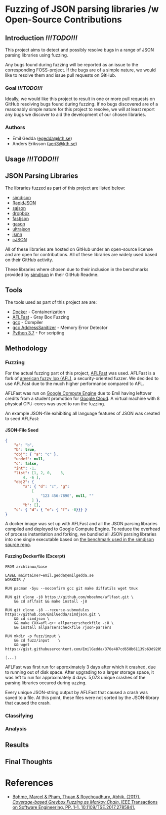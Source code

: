 # Fuzzing of JSON parsing libraries /w Open-Source Contributions

## Introduction ***!!!TODO!!!***
This project aims to detect and possibly resolve bugs in a range of JSON parsing libraries using fuzzing.

Any bugs found during fuzzing will be reported as an issue to the corresponding FOSS-project. If the bugs are of a simple nature, we would like to resolve them and issue pull requests on GitHub.

### Goal ***!!!TODO!!!***

Ideally, we would like this project to result in one or more pull requests on GitHub resolving bugs found during fuzzing. If no bugs discovered are of a reasonably simple nature for this project to resolve, we will at least report any bugs we discover to aid the development of our chosen libraries.

### Authors

- Emil Gedda (egedda@kth.se)
- Anders Eriksson (aeri3@kth.se)

## Usage ***!!!TODO!!!***

## JSON Parsing Libraries
The libraries fuzzed as part of this project are listed below:

- [simdjson](https://github.com/lemire/simdjson/blob/master/README.md)
- [RapidJSON](https://github.com/Tencent/rapidjson)
- [sajson](https://github.com/chadaustin/sajson)
- [dropbox](https://github.com/dropbox/json11)
- [fastjson](https://github.com/alibaba/fastjson)
- [gason](https://github.com/vivkin/gason)
- [ultrajson](https://github.com/esnme/ultrajson)
- [jsmn](https://github.com/zserge/jsmn)
- [cJSON](https://github.com/DaveGamble/cJSON)

All of these libraries are hosted on GitHub under an open-source license and are open for contributions. All of these libraries are widely used based on their GitHub activity.

These libraries where chosen due to their inclusion in the benchmarks provided by [simdjson](https://github.com/lemire/simdjson) in their GitHub Readme.

## Tools
The tools used as part of this project are are:

- [Docker](https://www.docker.com/) - Containerization
- [AFLFast](https://github.com/mboehme/aflfast) - Gray Box Fuzzing
- [gcc](https://www.gnu.org/software/gcc/) - Compiler
- [gcc AddressSanitizer](https://github.com/google/sanitizers/wiki/AddressSanitizer) - Memory Error Detector
- [Python 3.7](https://www.python.org/) - For scripting

## Methodology

### Fuzzing

For the actual fuzzing part of this project, [AFLFast](https://github.com/mboehme/aflfast) was used. AFLFast is a fork of [american fuzzy lop (AFL)](http://lcamtuf.coredump.cx/afl/), a security-oriented fuzzer. We decided to use AFLFast due to the much higher performance compared to AFL.

AFLFast was run on [Google Compute Engine](https://cloud.google.com/compute/) due to Emil having leftover credits from a student promotion for [Google Cloud](https://cloud.google.com/). A virtual machine with 8 physical CPU-cores was used to run the fuzzing.

An example JSON-file exhibiting all language features of JSON was created to seed AFLFast:

#### JSON-File Seed
```json
{
    "a": "b",
    "b": true,
    "obj": { "a": "c" },
    "undef": null,
    "c": false,
    "int": -1,
    "list": [1, 2, 0,    3,
        4, -6 ],
    "obj2": {
        "a": { "d": "c", "g": 
            [
                "123 456-7890", null, ""
            ] },
        "b": [],
	"c": { "d": { "e": { "f": -0}}} }
}
```

A docker image was set up with AFLFast and all the JSON parsing libraries compiled and deployed to Google Compute Engine. To reduce the overhead of process instantiation and forking, we bundled all JSON parsing libraries into one single executable based on [the benchmark used in the simdjson source repo](https://github.com/lemire/simdjson/blob/master/tests/allparserscheckfile.cpp).

#### Fuzzing Dockerfile (Excerpt)
```docker
FROM archlinux/base

LABEL maintainer=emil.gedda@emilgedda.se
WORKDIR /

RUN pacman -Syu --noconfirm gcc git make diffutils wget tmux

RUN git clone -j8 https://github.com/mboehme/aflfast.git \
    && cd aflfast && make install -j8

RUN git clone -j8 --recurse-submodules https://github.com/EmilGedda/simdjson.git \
    && cd simdjson \
    && make CXX=afl-g++ allparserscheckfile -j8 \
    && install allparserscheckfile /json-parsers

RUN mkdir -p fuzz/input \
    && cd fuzz/input    \
    && wget https://gist.githubusercontent.com/EmilGedda/370e487cd658b61139b63d92059e73fd/raw/a3b7358f524b9b62af188707c985e8fc586a9997/seed.json

[...]
```

AFLFast was first run for approximately 3 days after which it crashed, due to running out of disk space. After upgrading to a larger storage space, it was left to run for approximately 4 days. 5,073 unique crashes of the parsing libraries occured during uzzing.

Every unique JSON-string output by AFLFast that caused a crash was saved to a file. At this point, these files were not sorted by the JSON-library that caused the crash.

### Classifying

### Analysis

## Results

## Final Thoughts

# References

- [Bohme, Marcel & Pham, Thuan & Roychoudhury, Abhik. (2017). *Coverage-based Greybox Fuzzing as Markov Chain*. IEEE Transactions on Software Engineering. PP. 1-1. 10.1109/TSE.2017.2785841. ](https://www.researchgate.net/publication/321987454_Coverage-based_Greybox_Fuzzing_as_Markov_Chain)
